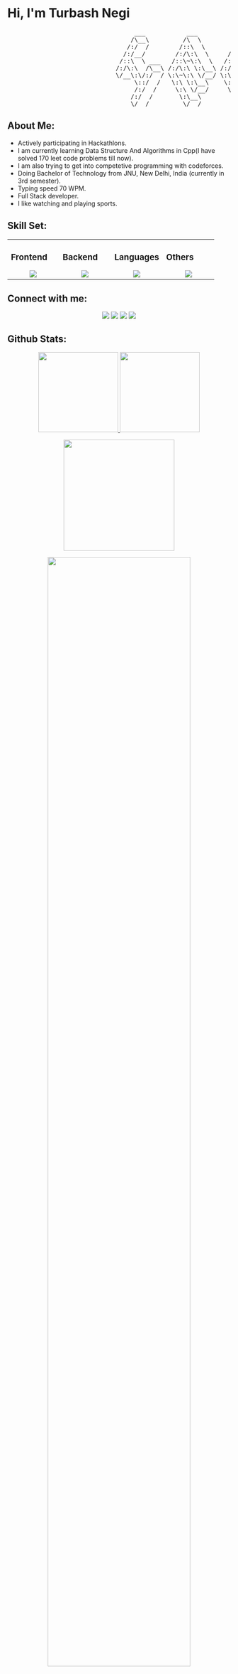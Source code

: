 # Hi, I'm Turbash Negi

<pre>
                                  ___           ___           ___       ___       ___     
                                 /\__\         /\  \         /\__\     /\__\     /\  \    
                                /:/  /        /::\  \       /:/  /    /:/  /    /::\  \   
                               /:/__/        /:/\:\  \     /:/  /    /:/  /    /:/\:\  \  
                              /::\  \ ___   /::\~\:\  \   /:/  /    /:/  /    /:/  \:\  \ 
                             /:/\:\  /\__\ /:/\:\ \:\__\ /:/__/    /:/__/    /:/__/ \:\__\
                             \/__\:\/:/  / \:\~\:\ \/__/ \:\  \    \:\  \    \:\  \ /:/  /
                                  \::/  /   \:\ \:\__\    \:\  \    \:\  \    \:\  /:/  / 
                                  /:/  /     \:\ \/__/     \:\  \    \:\  \    \:\/:/  /  
                                 /:/  /       \:\__\        \:\__\    \:\__\    \::/  /   
                                 \/__/         \/__/         \/__/     \/__/     \/__/    
</pre>

## About Me:


- Actively participating in Hackathlons.
- I am currently learning Data Structure And Algorithms in Cpp(I have solved 170 leet code problems till now).
- I am also trying to get into competetive programming with codeforces.
- Doing Bachelor of Technology from JNU, New Delhi, India (currently in 3rd semester).
- Typing speed 70 WPM.
- Full Stack developer.
- I like watching and playing sports.

## Skill Set:

<table><tr><td valign="top" width="25%">

### Frontend  
<a href="https://github.com/Turbash">
<div align="center">  
       <img src="https://skillicons.dev/icons?i=html,css,tailwind,react,js&perline=4" /> 
</div>
</a>
 </td><td valign="top" width="25%">

### Backend
<a href="https://github.com/Turbash">
<div align="center">  
       <img src="https://skillicons.dev/icons?i=nodejs,express,fastapi,flask&perline=4" /> 
</div>
</a>
 </td><td valign="top" width="25%">

### Languages
<a href="https://github.com/Turbash">
<div align="center">
       <img src="https://skillicons.dev/icons?i=c,js,cpp,dart,java,python,rust,kotlin&perline=4" /> 
</div>
</a>

</td><td valign="top" width="25%">
  
### Others
<a href="https://github.com/Turbash">
<div align="center">
       <img src="https://skillicons.dev/icons?i=git,github,flutter,figma,vscode,vercel,discord,godot&perline=4" /> 
</div>
</a>
</td>
</tr></table>


## Connect with me:
<div align="center">
    <a href="https://www.linkedin.com/in/turbash-negi/" target="_blank"><img src="https://img.shields.io/badge/-Turbash%20Negi-0077B5?style=flat&logo=linkedin&logoColor=white"/></a>
    <a target="_blank" href="mailto:negirawatdeepi@gmail.com"><img src="https://img.shields.io/badge/-negirawatdeepi@gmail.com-D14836?style=flat&logo=Gmail&logoColor=white"/></a>
    <a href="https://leetcode.com/u/turbash_negi/" target="_blank"><img src="https://img.shields.io/badge/-Turbash%20Negi-FFA116?style=flat&logo=LeetCode&logoColor=white"/></a>
  <a href="https://codeforces.com/profile/negirawatdeepi" target="_blank"><img src="https://img.shields.io/badge/-Turbash%20Negi-2b3442?style=flat&logo=CodeForces&logoColor=white"/></a>
</div>

 ## Github Stats:
<p align="center">
    <a href="https://github.com/Turbash">
        <img height="180em" src="https://github-readme-stats-git-masterrstaa-rickstaa.vercel.app/api?username=Turbash&show_icons=true&theme=onedark&include_all_commits=true&count_private=true&hide_border=true"/>
        <img height="180em" src="https://github-readme-stats-eight-theta.vercel.app/api/top-langs/?username=Turbash&langs_count=12&layout=compact&langs_count=8&theme=onedark&include_all_commits=true&count_private=true&hide_border=true" />
    </a>
</p>
<!-- Activity Graph -->
<p align="center">
  <a href="https://github.com/Turbash">
    <img height=250 src="https://github-readme-activity-graph.vercel.app/graph?username=Turbash&bg_color=282c34&color=FDFD96&line=FDFD96&point=FFFFFF&area_color=79FE96&border_radius=24.5&title_color=FDFD96&border_radius=20px"/>
  </a> 
</p>


 <p align="center">
   <a href="https://github.com/Turbash"> 
     <img width="80%" src="https://github-readme-streak-stats.herokuapp.com/?user=Turbash&show_icons=true&locale=en&layout=demo&theme=Onedark&hide_border=true" /> 
   </a>  
 </p>

<br>

<div id="header" align="center">
  
  <p align="center"> <a href="https://github.com/ryo-ma/github-profile-trophy"><img src="https://github-profile-trophy.vercel.app/?username=Turbash" alt="Turbash" /></a> </p>
  
<p align="left"> <a href="https://twitter.com/" target="blank"><img src="https://img.shields.io/twitter/follow/?logo=twitter&style=for-the-badge" alt="" /></a> </p>

</div>

##

<div align="center">
  <a href="https://github.com/Turbash">
    <img src="https://quotes-github-readme.vercel.app/api?theme=dark">
  </a>
 </div>
 
<h2  align="center">💻 Check Out My Repos ⬇️ </h2>



